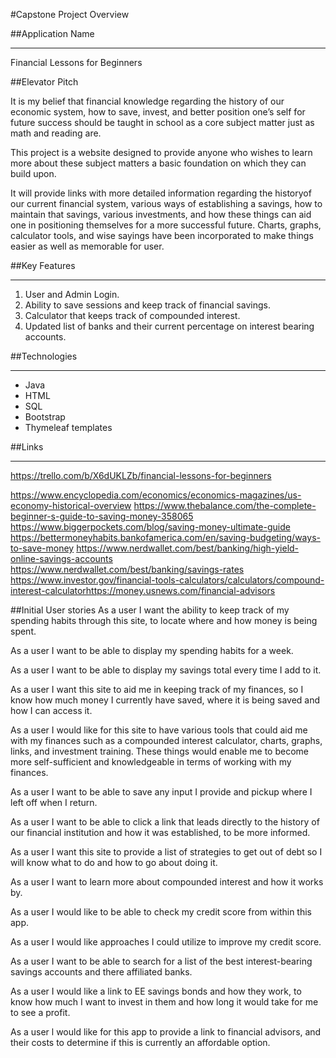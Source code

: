 #Capstone Project Overview

##Application Name
**********************************************
Financial Lessons for Beginners

##Elevator Pitch

It is my belief that financial knowledge regarding the history of our economic system, how to save, invest, and better position one’s self for
future success should be taught in school as a core subject matter just as math and reading are.  

This project is a website designed to provide anyone who wishes to learn 
more about these subject matters a basic foundation on which they can build upon.
 
It will provide links with more detailed information regarding the historyof our current financial system, various ways of establishing a savings,      how to maintain that savings, various investments, and how these things can aid one in positioning themselves for a more successful future. 
Charts, graphs, calculator tools, and wise sayings have been incorporated to make things easier as well as memorable for user.

##Key Features
**********************************************
1. User and Admin Login.
2. Ability to save sessions and keep track of financial savings.
3. Calculator that keeps track of compounded interest.
4. Updated list of banks and their current percentage on interest bearing   accounts. 

##Technologies 
**********************************************
* Java
* HTML
* SQL
* Bootstrap
* Thymeleaf templates

##Links
**********************************************
https://trello.com/b/X6dUKLZb/financial-lessons-for-beginners

https://www.encyclopedia.com/economics/economics-magazines/us-economy-historical-overview
https://www.thebalance.com/the-complete-beginner-s-guide-to-saving-money-358065
https://www.biggerpockets.com/blog/saving-money-ultimate-guide
https://bettermoneyhabits.bankofamerica.com/en/saving-budgeting/ways-to-save-money
https://www.nerdwallet.com/best/banking/high-yield-online-savings-accounts
https://www.nerdwallet.com/best/banking/savings-rates
https://www.investor.gov/financial-tools-calculators/calculators/compound-interest-calculatorhttps://money.usnews.com/financial-advisors




##Initial User stories
As a user I want the ability to keep track of my spending habits through this site, to locate 
where and how money is being spent. 

As a user I want to be able to display my spending habits for a week.

As a user I want to be able to display my savings total every time I add to it. 

As a user I want this site to aid me in keeping track of my finances, so I know how much money I 
currently have saved, where it is being saved and how I can access it.

As a user I would like for this site to have various tools that could aid me with my finances such as
a compounded interest calculator, charts, graphs, links, and investment training. These things
would enable me to become more self-sufficient and knowledgeable in terms of working with my
finances.

As a user I want to be able to save any input I provide and pickup where I left off when I return.

As a user I want to be able to click a link that leads directly to the history of our financial institution and
how it was established, to be more informed.

As a user I want this site to provide a list of strategies to get out of debt so I will know what to do and how to go about doing it.

As a user I want to learn more about compounded interest and how it works by.

As a user I would like to be able to check my credit score from within this app.

As a user I would like approaches I could utilize to improve my credit score.

As a user I want to be able to search for a list of the best interest-bearing savings accounts and there
affiliated banks.

As a user I would like a link to EE savings bonds and how they work, to know how much I
want to invest in them and how long it would take for me to see a profit.

As a user l would like for this app to provide a link to financial advisors, and their costs to
determine if this is currently an affordable option.

